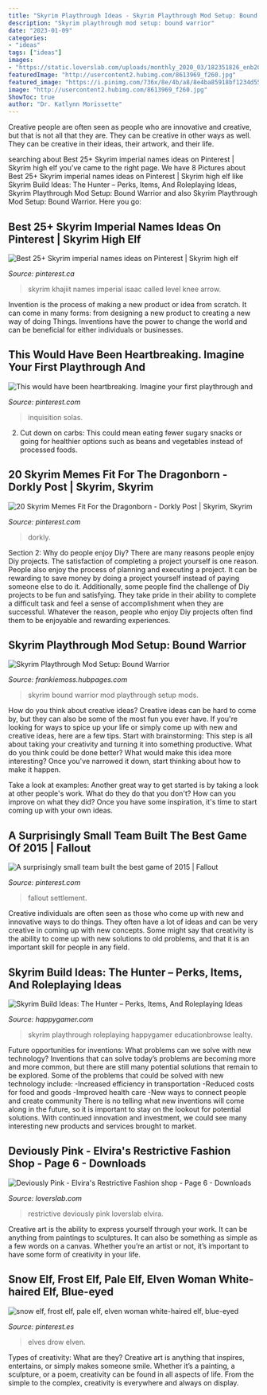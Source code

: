 ```yaml
---
title: "Skyrim Playthrough Ideas - Skyrim Playthrough Mod Setup: Bound Warrior"
description: "Skyrim playthrough mod setup: bound warrior"
date: "2023-01-09"
categories:
- "ideas"
tags: ["ideas"]
images:
- "https://static.loverslab.com/uploads/monthly_2020_03/182351826_enb2020_03_0821_35_03_77.jpg.3b8321f57e5f404c7aa4ea2fddbba83e.jpg"
featuredImage: "http://usercontent2.hubimg.com/8613969_f260.jpg"
featured_image: "https://i.pinimg.com/736x/8e/4b/a8/8e4ba85918bf1234d5512cbc194789cc--awesome-games-nerd-humor.jpg"
image: "http://usercontent2.hubimg.com/8613969_f260.jpg"
ShowToc: true
author: "Dr. Katlynn Morissette"
---
```



Creative people are often seen as people who are innovative and creative, but that is not all that they are. They can be creative in other ways as well. They can be creative in their ideas, their artwork, and their life.

	

		
searching about Best 25+ Skyrim imperial names ideas on Pinterest | Skyrim high elf you've came to the right page. We have 8 Pictures about Best 25+ Skyrim imperial names ideas on Pinterest | Skyrim high elf like Skyrim Build Ideas: The Hunter – Perks, Items, And Roleplaying Ideas, Skyrim Playthrough Mod Setup: Bound Warrior and also Skyrim Playthrough Mod Setup: Bound Warrior. Here you go:
		
    
## Best 25+ Skyrim Imperial Names Ideas On Pinterest | Skyrim High Elf

<img loading=lazy src="https://i.pinimg.com/736x/8e/4b/a8/8e4ba85918bf1234d5512cbc194789cc--awesome-games-nerd-humor.jpg" onerror="this.onerror=null;this.src='https://tse2.mm.bing.net/th?id=OIP.noyBbqME2LkZhZjuyA4ogAHaGT&amp;pid=15.1';" alt="Best 25+ Skyrim imperial names ideas on Pinterest | Skyrim high elf">

_Source: pinterest.ca_

>skyrim khajiit names imperial isaac called level knee arrow. 

	

Invention is the process of making a new product or idea from scratch. It can come in many forms: from designing a new product to creating a new way of doing Things. Inventions have the power to change the world and can be beneficial for either individuals or businesses.

    
## This Would Have Been Heartbreaking. Imagine Your First Playthrough And

<img loading=lazy src="https://i.pinimg.com/474x/f2/6d/2d/f26d2d7d81b5db32d307523f73eba662--the-temple-skyrim.jpg" onerror="this.onerror=null;this.src='https://tse1.mm.bing.net/th?id=OIP.eUEoIt0FPWC6nl9s3tGsiAAAAA&amp;pid=15.1';" alt="This would have been heartbreaking. Imagine your first playthrough and">

_Source: pinterest.com_

>inquisition solas. 

	

2. Cut down on carbs: This could mean eating fewer sugary snacks or going for healthier options such as beans and vegetables instead of processed foods.

    
## 20 Skyrim Memes Fit For The Dragonborn - Dorkly Post | Skyrim, Skyrim

<img loading=lazy src="https://i.pinimg.com/474x/dd/1e/a9/dd1ea954b92a936e588c445023e8dc91.jpg" onerror="this.onerror=null;this.src='https://tse1.mm.bing.net/th?id=OIP.s2U4OOaR9ClBFzdkgrGIvgAAAA&amp;pid=15.1';" alt="20 Skyrim Memes Fit For the Dragonborn - Dorkly Post | Skyrim, Skyrim">

_Source: pinterest.com_

>dorkly. 

	

Section 2: Why do people enjoy Diy?
There are many reasons people enjoy Diy projects. The satisfaction of completing a project yourself is one reason. People also enjoy the process of planning and executing a project. It can be rewarding to save money by doing a project yourself instead of paying someone else to do it. Additionally, some people find the challenge of Diy projects to be fun and satisfying. They take pride in their ability to complete a difficult task and feel a sense of accomplishment when they are successful. Whatever the reason, people who enjoy Diy projects often find them to be enjoyable and rewarding experiences.

    
## Skyrim Playthrough Mod Setup: Bound Warrior

<img loading=lazy src="http://usercontent2.hubimg.com/8613969_f260.jpg" onerror="this.onerror=null;this.src='https://tse3.mm.bing.net/th?id=OIP.z9KRhPc0bqboDdndfz910QAAAA&amp;pid=15.1';" alt="Skyrim Playthrough Mod Setup: Bound Warrior">

_Source: frankiemoss.hubpages.com_

>skyrim bound warrior mod playthrough setup mods. 

	

How do you think about creative ideas?
Creative ideas can be hard to come by, but they can also be some of the most fun you ever have. If you're looking for ways to spice up your life or simply come up with new and creative ideas, here are a few tips. 
Start with brainstorming: This step is all about taking your creativity and turning it into something productive. What do you think could be done better? What would make this idea more interesting? Once you've narrowed it down, start thinking about how to make it happen. 

Take a look at examples: Another great way to get started is by taking a look at other people's work. What do they do that you don't? How can you improve on what they did? Once you have some inspiration, it's time to start coming up with your own ideas.

    
## A Surprisingly Small Team Built The Best Game Of 2015 | Fallout

<img loading=lazy src="https://i.pinimg.com/736x/21/ec/3c/21ec3c9f7d1c7e37ae1d63130f762c92--the-fallout-gaming.jpg" onerror="this.onerror=null;this.src='https://tse2.mm.bing.net/th?id=OIP.xRe5kT7R7LeynBPdTLaG0wHaEK&amp;pid=15.1';" alt="A surprisingly small team built the best game of 2015 | Fallout">

_Source: pinterest.com_

>fallout settlement. 

	

Creative individuals are often seen as those who come up with new and innovative ways to do things. They often have a lot of ideas and can be very creative in coming up with new concepts. Some might say that creativity is the ability to come up with new solutions to old problems, and that it is an important skill for people in any field.

    
## Skyrim Build Ideas: The Hunter – Perks, Items, And Roleplaying Ideas

<img loading=lazy src="https://happygamer.com/wp-content/uploads/2020/11/a1787bc6349124f2d3d32834c9136b7c.jpg" onerror="this.onerror=null;this.src='https://tse3.mm.bing.net/th?id=OIP.fWgTdxSixScAWdCPC17mtQHaEK&amp;pid=15.1';" alt="Skyrim Build Ideas: The Hunter – Perks, Items, And Roleplaying Ideas">

_Source: happygamer.com_

>skyrim playthrough roleplaying happygamer educationbrowse lealty. 

	

Future opportunities for inventions: What problems can we solve with new technology?
Inventions that can solve today’s problems are becoming more and more common, but there are still many potential solutions that remain to be explored. Some of the problems that could be solved with new technology include: 
-Increased efficiency in transportation 
-Reduced costs for food and goods 
-Improved health care 
-New ways to connect people and create community 
There is no telling what new inventions will come along in the future, so it is important to stay on the lookout for potential solutions. With continued innovation and investment, we could see many interesting new products and services brought to market.

    
## Deviously Pink - Elvira&#039;s Restrictive Fashion Shop - Page 6 - Downloads

<img loading=lazy src="https://static.loverslab.com/uploads/monthly_2020_03/182351826_enb2020_03_0821_35_03_77.jpg.3b8321f57e5f404c7aa4ea2fddbba83e.jpg" onerror="this.onerror=null;this.src='https://tse3.mm.bing.net/th?id=OIP.lxzlDQ6LY9pznUd1Hge0QgHaGC&amp;pid=15.1';" alt="Deviously Pink - Elvira&#039;s Restrictive Fashion shop - Page 6 - Downloads">

_Source: loverslab.com_

>restrictive deviously pink loverslab elvira. 

	

Creative art is the ability to express yourself through your work. It can be anything from paintings to sculptures. It can also be something as simple as a few words on a canvas. Whether you’re an artist or not, it’s important to have some form of creativity in your life.

    
## Snow Elf, Frost Elf, Pale Elf, Elven Woman White-haired Elf, Blue-eyed

<img loading=lazy src="https://i.pinimg.com/originals/b6/68/10/b6681094baab2ee9377c5ae23541966d.jpg" onerror="this.onerror=null;this.src='https://tse1.mm.bing.net/th?id=OIP.2vaSLVswhNEriddBXDk65QHaHc&amp;pid=15.1';" alt="snow elf, frost elf, pale elf, elven woman white-haired elf, blue-eyed">

_Source: pinterest.es_

>elves drow elven. 

	

Types of creativity: What are they?
Creative art is anything that inspires, entertains, or simply makes someone smile. Whether it’s a painting, a sculpture, or a poem, creativity can be found in all aspects of life. From the simple to the complex, creativity is everywhere and always on display.

